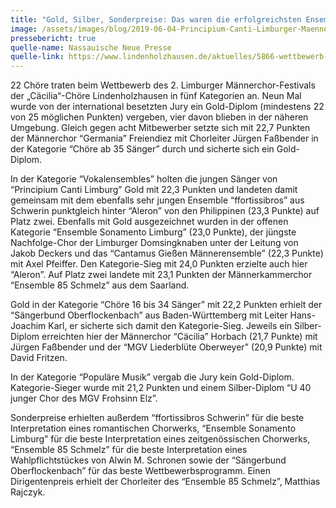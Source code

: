 ```yaml
---
title: "Gold, Silber, Sonderpreise: Das waren die erfolgreichsten Ensembles"
image: /assets/images/blog/2019-06-04-Principium-Canti-Limburger-Maennerchor-Festival-2019.jpeg
pressebericht: true
quelle-name: Nassauische Neue Presse
quelle-link: https://www.lindenholzhausen.de/aktuelles/5866-wettbewerb-m%C3%A4nnerchor-festival-21-05-2019
---
```

22 Chöre traten beim Wettbewerb des 2. Limburger Männerchor-Festivals der „Cäcilia“-Chöre Lindenholzhausen in fünf Kategorien an. Neun Mal wurde von der international besetzten Jury ein Gold-Diplom (mindestens 22 von 25 möglichen Punkten) vergeben, vier davon blieben in der näheren Umgebung. Gleich gegen acht Mitbewerber setzte sich mit 22,7 Punkten der Männerchor “Germania” Freiendiez mit Chorleiter Jürgen Faßbender in der Kategorie “Chöre ab 35 Sänger” durch und sicherte sich ein Gold-Diplom.

In der Kategorie “Vokalensembles” holten die jungen Sänger von “Principium Canti Limburg” Gold mit 22,3 Punkten und landeten damit gemeinsam mit dem ebenfalls sehr jungen Ensemble “ffortissibros” aus Schwerin punktgleich hinter “Aleron” von den Philippinen (23,3 Punkte) auf Platz zwei. Ebenfalls mit Gold ausgezeichnet wurden in der offenen Kategorie “Ensemble Sonamento Limburg” (23,0 Punkte), der jüngste Nachfolge-Chor der Limburger Domsingknaben unter der Leitung von Jakob Deckers und das “Cantamus Gießen Männerensemble” (22,3 Punkte) mit Axel Pfeiffer. Den Kategorie-Sieg mit 24,0 Punkten erzielte auch hier “Aleron”. Auf Platz zwei landete mit 23,1 Punkten der Männerkammerchor “Ensemble 85 Schmelz” aus dem Saarland.

Gold in der Kategorie “Chöre 16 bis 34 Sänger” mit 22,2 Punkten erhielt der “Sängerbund Oberflockenbach” aus Baden-Württemberg mit Leiter Hans-Joachim Karl, er sicherte sich damit den Kategorie-Sieg. Jeweils ein Silber-Diplom erreichten hier der Männerchor “Cäcilia” Horbach (21,7 Punkte) mit Jürgen Faßbender und der “MGV Liederblüte Oberweyer” (20,9 Punkte) mit David Fritzen.

In der Kategorie “Populäre Musik” vergab die Jury kein Gold-Diplom. Kategorie-Sieger wurde mit 21,2 Punkten und einem Silber-Diplom “U 40 junger Chor des MGV Frohsinn Elz”.

Sonderpreise erhielten außerdem “ffortissibros Schwerin” für die beste Interpretation eines romantischen Chorwerks, “Ensemble Sonamento Limburg” für die beste Interpretation eines zeitgenössischen Chorwerks, “Ensemble 85 Schmelz” für die beste Interpretation eines Wahlpflichtstückes von Alwin M. Schronen sowie der “Sängerbund Oberflockenbach” für das beste Wettbewerbsprogramm. Einen Dirigentenpreis erhielt der Chorleiter des “Ensemble 85 Schmelz”, Matthias Rajczyk.